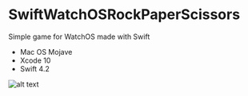 # SwiftWatchOSRockPaperScissors

Simple game for WatchOS made with Swift

* Mac OS Mojave
* Xcode 10
* Swift 4.2

![alt text](https://i.ibb.co/q7ktM2p/17.png)